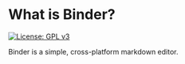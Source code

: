 # What is Binder?

[![License: GPL v3](https://img.shields.io/badge/License-GPLv3-blue.svg)](https://www.gnu.org/licenses/gpl-3.0)

Binder is a simple, cross-platform markdown editor.

